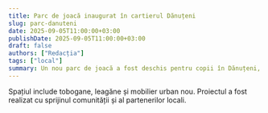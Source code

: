 ```yaml
---
title: Parc de joacă inaugurat în cartierul Dănuțeni
slug: parc-danuteni
date: 2025-09-05T11:00:00+03:00
publishDate: 2025-09-05T11:00:00+03:00
draft: false
authors: ["Redacția"]
tags: ["local"]
summary: Un nou parc de joacă a fost deschis pentru copii în Dănuțeni, cu echipamente moderne și zone verzi.
---
```


Spațiul include tobogane, leagăne și mobilier urban nou. Proiectul a fost realizat cu sprijinul comunității și al partenerilor locali.

